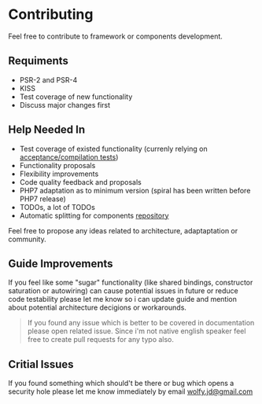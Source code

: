 # Contributing
Feel free to contribute to framework or components development. 

## Requiments
* PSR-2 and PSR-4
* KISS
* Test coverage of new functionality
* Discuss major changes first

## Help Needed In
* Test coverage of existed functionality (currenly relying on [acceptance/compilation tests](https://travis-ci.org/spiral/application))
* Functionality proposals
* Flexibility improvements
* Code quality feedback and proposals
* PHP7 adaptation as to minimum version (spiral has been written before PHP7 release)
* TODOs, a lot of TODOs
* Automatic splitting for components [repository](https://github.com/spiral/components)

Feel free to propose any ideas related to architecture, adaptaptation or community.

## Guide Improvements
If you feel like some "sugar" functionality (like shared bindings, constructor saturation or autowiring) can cause potential issues in future or reduce code testability please let me know so i can update guide and mention about potential architecture decigions or workarounds.

> If you found any issue which is better to be covered in documentation please open related issue. Since i'm not native english speaker feel free to create pull requests for any typo also.

## Critial Issues
If you found something which should't be there or bug which opens a security hole please let me know immediately by email wolfy.jd@gmail.com
